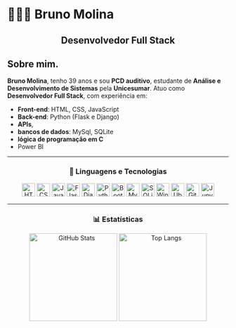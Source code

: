 # 👨🏻‍💻 Bruno Molina

<h2 align="center">Desenvolvedor Full Stack</h2>

## Sobre mim.

**Bruno Molina**, tenho 39 anos e sou **PCD auditivo**, estudante de **Análise e Desenvolvimento de Sistemas** pela **Unicesumar**.
Atuo como <strong>Desenvolvedor Full Stack</strong>, com experiência em:


- **Front-end**: HTML, CSS, JavaScript
- **Back-end**: Python (Flask e Django)
- **APIs**,
- **bancos de dados**: MySql, SQLite
- **lógica de programação em C**
- Power BI

---

<h3 align="center">🤖 Linguagens e Tecnologias</h3>

<p align="center">
  <img alt="HTML" title="HTML" width="30px" src="https://cdn.jsdelivr.net/gh/devicons/devicon@latest/icons/html5/html5-original.svg" />
  <img alt="CSS" title="CSS" width="30px" src="https://cdn.jsdelivr.net/gh/devicons/devicon@latest/icons/css3/css3-original.svg" />
  <img alt="JavaScript" title="JavaScript" width="30px" src="https://cdn.jsdelivr.net/gh/devicons/devicon@latest/icons/javascript/javascript-original.svg" />
  <img alt="Flask" title="Flask" width="30px" src="https://cdn.jsdelivr.net/gh/devicons/devicon@latest/icons/flask/flask-original.svg" />
  <img alt="Django" title="Django" width="30px" src="https://cdn.jsdelivr.net/gh/devicons/devicon@latest/icons/django/django-plain.svg" />
  <img alt="Python" title="Python" width="30px" src="https://cdn.jsdelivr.net/gh/devicons/devicon@latest/icons/python/python-original.svg" />
  <img alt="Bootstrap" title="Bootstrap" width="30px" src="https://cdn.jsdelivr.net/gh/devicons/devicon@latest/icons/bootstrap/bootstrap-original.svg" />
  <img alt="MySQL" title="MySQL" width="30px" src="https://cdn.jsdelivr.net/gh/devicons/devicon@latest/icons/mysql/mysql-original.svg" />
  <img alt="SQLite" title="SQLite" width="30px" src="https://cdn.jsdelivr.net/gh/devicons/devicon@latest/icons/sqlite/sqlite-original.svg" />
  <img alt="Windows" title="Windows" width="30px" src="https://cdn.jsdelivr.net/gh/devicons/devicon@latest/icons/windows8/windows8-original.svg" />
  <img alt="Ubuntu" title="Ubuntu" width="30px" src="https://cdn.jsdelivr.net/gh/devicons/devicon@latest/icons/ubuntu/ubuntu-plain.svg" />
  <img alt="Git" title="Git" width="30px" src="https://cdn.jsdelivr.net/gh/devicons/devicon@latest/icons/git/git-original.svg" />
  <img alt="Jupyter" title="Jupyter Notebook" width="30px" src="https://cdn.jsdelivr.net/gh/devicons/devicon@latest/icons/jupyter/jupyter-original.svg" />
</p>

---

<h3 align="center">📊 Estatísticas</h3>

<div align="center">
  <img alt="GitHub Stats" height="200" src="https://github-readme-stats.vercel.app/api?username=brumab&show_icons=true&theme=tokyonight&include_all_commits=true&locale=pt-br" />
  <img alt="Top Langs" height="200" src="https://github-readme-stats.vercel.app/api/top-langs/?username=brumab&theme=tokyonight&layout=compact&custom_title=Tecnologias&langs_count=9" />
</div>



